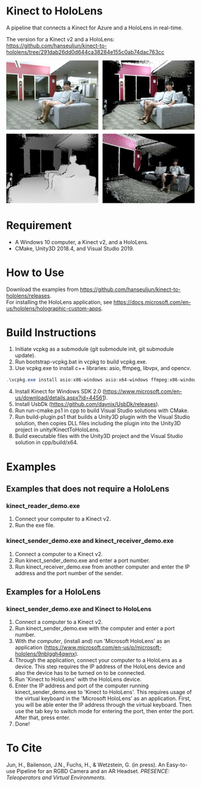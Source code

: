 # Kinect to HoloLens
A pipeline that connects a Kinect for Azure and a HoloLens in real-time.

The version for a Kinect v2 and a HoloLens:  
https://github.com/hanseuljun/kinect-to-hololens/tree/291dab26dd0d644ca38284e155c0ab74dac763cc

![](kinect-to-hololens.jpg)

# Requirement
- A Windows 10 computer, a Kinect v2, and a HoloLens.
- CMake, Unity3D 2018.4, and Visual Studio 2019.

# How to Use
Download the examples from https://github.com/hanseuljun/kinect-to-hololens/releases.  
For installing the HoloLens application, see https://docs.microsoft.com/en-us/hololens/holographic-custom-apps.

# Build Instructions
1. Initiate vcpkg as a submodule (git submodule init, git submodule update).
2. Run bootstrap-vcpkg.bat in vcpkg to build vcpkg.exe.
3. Use vcpkg.exe to install c++ libraries: asio, ffmpeg, libvpx, and opencv.
```powershell
.\vcpkg.exe install asio:x86-windows asio:x64-windows ffmpeg:x86-windows ffmpeg:x64-windows libvpx:x86-windows libvpx:x64-windows opencv:x86-windows opencv:x64-windows
```
4. Install Kinect for Windows SDK 2.0 (https://www.microsoft.com/en-us/download/details.aspx?id=44561).
5. Install UsbDk (https://github.com/daynix/UsbDk/releases).
6. Run run-cmake.ps1 in cpp to build Visual Studio solutions with CMake.
7. Run build-plugin.ps1 that builds a Unity3D plugin with the Visual Studio solution, then copies DLL files including the plugin into the Unity3D project in unity/KinectToHoloLens.
8. Build executable files with the Unity3D project and the Visual Studio solution in cpp/build/x64.

# Examples
## Examples that does not require a HoloLens
### kinect_reader_demo.exe
1. Connect your computer to a Kinect v2.
2. Run the exe file.

### kinect_sender_demo.exe and kinect_receiver_demo.exe
1. Connect a computer to a Kinect v2.
2. Run kinect_sender_demo.exe and enter a port number.
3. Run kinect_receiver_demo.exe from another computer and enter the IP address and the port number of the sender.

## Examples for a HoloLens
### kinect_sender_demo.exe and Kinect to HoloLens
1. Connect a computer to a Kinect v2.
2. Run kinect_sender_demo.exe with the computer and enter a port number.
3. With *the computer*, (install and) run 'Microsoft HoloLens' as an application (https://www.microsoft.com/en-us/p/microsoft-hololens/9nblggh4qwnx).
4. Through the application, connect your computer to a HoloLens as a device. This step requires the IP address of the HoloLens device and also the device has to be turned on to be connected.
5. Run 'Kinect to HoloLens' with the HoloLens device.
6. Enter the IP address and port of the computer running kinect_sender_demo.exe to 'Kinect to HoloLens'. This requires usage of the virtual keyboard in the 'Microsoft HoloLens' as an application. First, you will be able enter the IP address through the virtual keyboard. Then use the tab key to switch mode for entering the port, then enter the port. After that, press enter.
7. Done!

# To Cite
Jun, H., Bailenson, J.N., Fuchs, H., & Wetzstein, G. (in press). An Easy-to-use Pipeline for an RGBD Camera and an AR Headset. *PRESENCE: Teleoperators and Virtual Environments*.
